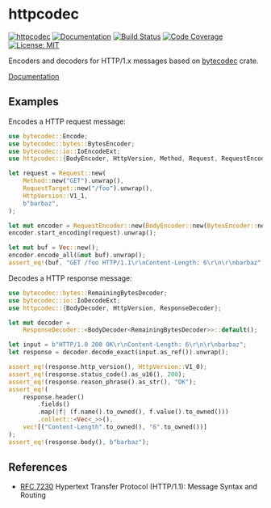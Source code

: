 httpcodec
=========

[![httpcodec](http://meritbadge.herokuapp.com/httpcodec)](https://crates.io/crates/httpcodec)
[![Documentation](https://docs.rs/httpcodec/badge.svg)](https://docs.rs/httpcodec)
[![Build Status](https://travis-ci.org/sile/httpcodec.svg?branch=master)](https://travis-ci.org/sile/httpcodec)
[![Code Coverage](https://codecov.io/gh/sile/httpcodec/branch/master/graph/badge.svg)](https://codecov.io/gh/sile/httpcodec/branch/master)
[![License: MIT](https://img.shields.io/badge/license-MIT-blue.svg)](LICENSE)

Encoders and decoders for HTTP/1.x messages based on [bytecodec] crate.

[Documentation](https://docs.rs/httpcodec)

[bytecodec]: https://crates.io/crates/bytecodec

Examples
--------

Encodes a HTTP request message:

```rust
use bytecodec::Encode;
use bytecodec::bytes::BytesEncoder;
use bytecodec::io::IoEncodeExt;
use httpcodec::{BodyEncoder, HttpVersion, Method, Request, RequestEncoder, RequestTarget};

let request = Request::new(
    Method::new("GET").unwrap(),
    RequestTarget::new("/foo").unwrap(),
    HttpVersion::V1_1,
    b"barbaz",
);

let mut encoder = RequestEncoder::new(BodyEncoder::new(BytesEncoder::new()));
encoder.start_encoding(request).unwrap();

let mut buf = Vec::new();
encoder.encode_all(&mut buf).unwrap();
assert_eq!(buf, "GET /foo HTTP/1.1\r\nContent-Length: 6\r\n\r\nbarbaz".as_bytes());
```

Decodes a HTTP response message:

```rust
use bytecodec::bytes::RemainingBytesDecoder;
use bytecodec::io::IoDecodeExt;
use httpcodec::{BodyDecoder, HttpVersion, ResponseDecoder};

let mut decoder =
    ResponseDecoder::<BodyDecoder<RemainingBytesDecoder>>::default();

let input = b"HTTP/1.0 200 OK\r\nContent-Length: 6\r\n\r\nbarbaz";
let response = decoder.decode_exact(input.as_ref()).unwrap();

assert_eq!(response.http_version(), HttpVersion::V1_0);
assert_eq!(response.status_code().as_u16(), 200);
assert_eq!(response.reason_phrase().as_str(), "OK");
assert_eq!(
    response.header()
        .fields()
        .map(|f| (f.name().to_owned(), f.value().to_owned()))
        .collect::<Vec<_>>(),
    vec![("Content-Length".to_owned(), "6".to_owned())]
);
assert_eq!(response.body(), b"barbaz");
```

References
----------

- [RFC 7230] Hypertext Transfer Protocol (HTTP/1.1): Message Syntax and Routing

[RFC 7230]: https://tools.ietf.org/html/rfc7230
